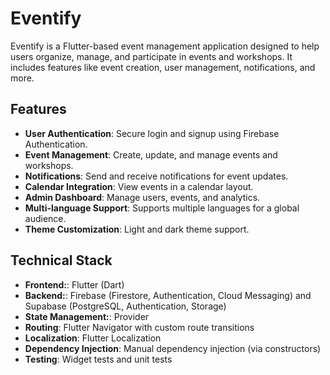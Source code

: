 # Eventify

Eventify is a Flutter-based event management application designed to help users organize, manage, and participate in events and workshops. It includes features like event creation, user management, notifications, and more.

## Features

- **User Authentication**: Secure login and signup using Firebase Authentication.
- **Event Management**: Create, update, and manage events and workshops.
- **Notifications**: Send and receive notifications for event updates.
- **Calendar Integration**: View events in a calendar layout.
- **Admin Dashboard**: Manage users, events, and analytics.
- **Multi-language Support**: Supports multiple languages for a global audience.
- **Theme Customization**: Light and dark theme support.

## Technical Stack

- **Frontend:**: Flutter (Dart)
- **Backend:**: Firebase (Firestore, Authentication, Cloud Messaging) and Supabase (PostgreSQL, Authentication, Storage)
- **State Management:**: Provider
- **Routing**: Flutter Navigator with custom route transitions
- **Localization**: Flutter Localization
- **Dependency Injection**: Manual dependency injection (via constructors)
- **Testing**: Widget tests and unit tests
